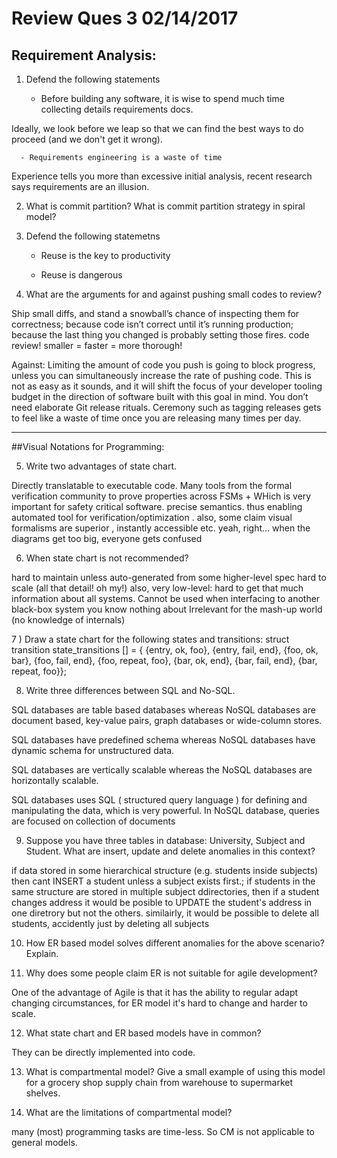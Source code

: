 # Review Ques 3 02/14/2017

## Requirement Analysis:

1)   Defend the following statements

       - Before building any software, it is wise to spend much time collecting details requirements docs.

Ideally, we look before we leap so that we can find the best ways to do proceed (and we don't get it wrong).
       
      - Requirements engineering is a waste of time

Experience tells you more than excessive initial analysis, recent research says requirements are an illusion.

2)    What is commit partition? What is commit partition strategy in spiral model?




3)    Defend the following statemetns
        - Reuse is the key to productivity



        - Reuse is dangerous 


        
4)    What are the arguments for and against pushing small codes to review?

Ship small diffs, and stand a snowball’s chance of inspecting them for correctness; because code isn’t correct until it’s running production; because the last thing you changed is probably setting those fires. code review! smaller = faster = more thorough!


Against:  Limiting the amount of code you push is going to block progress, unless you can simultaneously increase the rate of pushing code. This is not as easy as it sounds, and it will shift the focus of your developer tooling budget in the direction of software built with this goal in mind.  You don’t need elaborate Git release rituals. Ceremony such as tagging releases gets to feel like a waste of time once you are releasing many times per day.

______________________________________________
 
  ##Visual Notations for Programming:
 
5)    Write two advantages of state chart. 

Directly translatable to executable code. Many tools from the formal verification community to prove properties across FSMs + WHich is very important for safety critical software. precise semantics. thus enabling automated tool for verification/optimization . also, some claim visual formalisms are superior , instantly accessible etc. yeah, right... when the diagrams get too big, everyone gets confused




6)  When state chart is not recommended?

hard to maintain unless auto-generated from some higher-level spec
hard to scale (all that detail! oh my!)
also, very low-level: hard to get that much information about all systems.
Cannot be used when interfacing to another black-box system you know nothing about
Irrelevant for the mash-up world (no knowledge of internals)


7 )  Draw a state chart for the following states and transitions:
struct transition state_transitions [] = {
{entry, ok, foo},
{entry, fail, end},
{foo, ok, bar},
{foo, fail, end},
{foo, repeat, foo},
{bar, ok, end},
{bar, fail, end},
{bar, repeat, foo}};
  

8) Write three differences between SQL and No-SQL.

SQL databases are table based databases whereas NoSQL databases are document based, key-value pairs, graph databases or wide-column stores. 

SQL databases have predefined schema whereas NoSQL databases have dynamic schema for unstructured data.

SQL databases are vertically scalable whereas the NoSQL databases are horizontally scalable.

SQL databases uses SQL ( structured query language ) for defining and manipulating the data, which is very powerful. In NoSQL database, queries are focused on collection of documents

9)    Suppose you have three tables in database: University, Subject and Student. What are insert, update and delete anomalies in this context?

if data stored in some hierarchical structure (e.g. students inside subjects) then cant INSERT a student unless a subject exists first.; if students in the same structure are stored in multiple subject ddirectories, then if a student changes address it would be posible to UPDATE the student's address in one diretrory but not the others. similairly, it would be possible to delete all students, accidently just by deleting all subjects


10)    How ER based model solves different anomalies for the above scenario? Explain.



11)    Why does some people claim ER is not suitable for agile development?

One of the advantage of Agile is that it has the ability to regular adapt changing circumstances, for ER model it's hard to change and harder to scale.



12)    What state chart and ER based models have in common?

They can be directly implemented into code.

13)    What is compartmental model? Give a small example of using this model for a grocery shop supply chain from warehouse to supermarket shelves.



14)    What are the limitations of compartmental model?

many (most) programming tasks are time-less. So CM is not applicable to general models.



